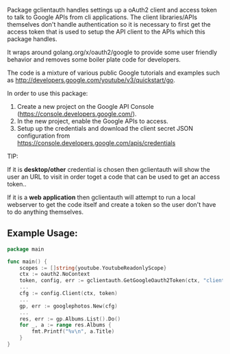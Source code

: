 Package gclientauth handles settings up a oAuth2 client and access token to
talk to Google APIs from cli applications. The client libraries/APIs
themselves don't handle authentication so it is necessary to first get the
access token that is used to setup the API client to the APIs which this
package handles.

It wraps around golang.org/x/oauth2/google to provide some user
friendly behavior and removes some boiler plate code for developers.

The code is a mixture of various public Google tutorials and examples such
as http://developers.google.com/youtube/v3/quickstart/go.

In order to use this package:

   1.  Create a new project on the Google API Console
       (https://console.developers.google.com/).
   1.  In the new project, enable the Google APIs to access.
   1.  Setup up the credentials and download the client secret JSON
       configuration from https://console.developers.google.com/apis/credentials

TIP:

If it is **desktop/other** credential is chosen then gclientauth will show
the user an URL to visit in order toget a code that can be used to get an
access token..

If it is a **web application** then gclientauth will attempt to run a local
webserver to get the code itself and create a token so the user don't have to
do anything themselves.


## Example Usage:

```go
package main

func main() {
    scopes := []string{youtube.YoutubeReadonlyScope}
    ctx := oauth2.NoContext
    token, config, err := gclientauth.GetGoogleOauth2Token(ctx, "client_secret.json", "accesstoken.json", scopes, false, "8080")
    ...
    cfg := config.Client(ctx, token)
    ...
    gp, err := googlephotos.New(cfg)
    ...
    res, err := gp.Albums.List().Do()
    for _, a := range res.Albums {
        fmt.Printf("%v\n", a.Title)
    }
}
```
